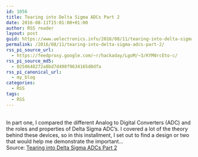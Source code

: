 ```yaml
---
id: 1056
title: Tearing into Delta Sigma ADCs Part 2
date: 2016-08-11T15:01:00+01:00
author: RSS reader
layout: post
guid: https://www.uelectronics.info/2016/08/11/tearing-into-delta-sigma-adcs-part-2/
permalink: /2016/08/11/tearing-into-delta-sigma-adcs-part-2/
rss_pi_source_url:
  - https://feedproxy.google.com/~r/hackaday/LgoM/~3/KYM0rcEto-c/
rss_pi_source_md5:
  - 0258648272a8bd7d498f9634165d0dfa
rss_pi_canonical_url:
  - my_blog
categories:
  - RSS
tags:
  - RSS
---
```

&#013;  
In part one, I compared the different Analog to Digital Converters (ADC) and the roles and properties of Delta Sigma ADC’s. I covered a lot of the theory behind these devices, so in this installment, I set out to find a design or two that would help me demonstrate the important…&#013;  
Source: <a href="https://feedproxy.google.com/~r/hackaday/LgoM/~3/KYM0rcEto-c/" target="_blank">Tearing into Delta Sigma ADCs Part 2</a>